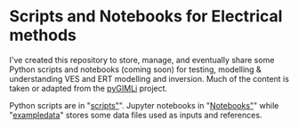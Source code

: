 # Scripts and Notebooks for Electrical methods

I've created this repository to store, manage, and eventually share some Python scripts and notebooks (coming soon) for
testing, modelling & understanding VES and ERT modelling and inversion. Much of the content is taken or adapted from
the [pyGIMLi](https://www.pygimli.org/) project.

Python scripts are in "[scripts"](https://github.com/NoteboomM/VES-ERT_Acacia/tree/master/scripts)". Jupyter notebooks
in "[Notebooks"](https://github.com/NoteboomM/VES-ERT_Acacia/tree/master/notebooks)" while "[exampledata](https://github.com/NoteboomM/VES-ERT_Acacia/tree/master/exampledata)" stores some data files used as inputs and references.
